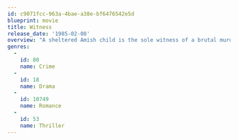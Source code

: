 ```yaml
---
id: c9071fcc-963a-4bae-a38e-bf6476542e5d
blueprint: movie
title: Witness
release_date: '1985-02-08'
overview: "A sheltered Amish child is the sole witness of a brutal murder in a restroom at a Philadelphia train station, and he must be protected.  The assignment falls to a taciturn detective who goes undercover in a Pennsylvania Dutch community. On the farm, he slowly assimilates despite his urban grit and forges a romantic bond with the child's beautiful mother."
genres:
  -
    id: 80
    name: Crime
  -
    id: 18
    name: Drama
  -
    id: 10749
    name: Romance
  -
    id: 53
    name: Thriller
---
```


